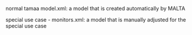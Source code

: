 normal tamaa model.xml: a model that is created automatically by MALTA

special use case - monitors.xml: a model that is manually adjusted for the special use case
